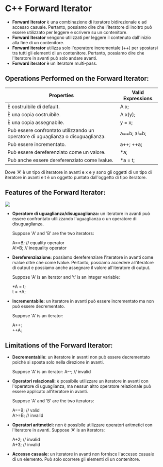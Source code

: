 # C++ Forward Iterator

- **Forward Iterator** è una combinazione di iteratore bidirezionale e ad accesso casuale. Pertanto, possiamo dire che l'iteratore di inoltro può essere utilizzato per leggere e scrivere su un contenitore.
- **Forward Iterator** vengono utilizzati per leggere il contenuto dall'inizio alla fine di un contenitore.
- **Forward iterator** utilizza solo l'operatore incrementale (++) per spostarsi tra tutti gli elementi di un contenitore. Pertanto, possiamo dire che l'iteratore in avanti può solo andare avanti.
- **Forward iterator** è un iteratore multi-pass.

## Operations Performed on the Forward Iterator:

|Properties	| Valid Expressions|
|---|---|
|È costruibile di default. | A x; |
|È una copia costruibile. |	A x(y);  |
|È una copia assegnabile. |	y = x; |
|Può essere confrontato utilizzando un operatore di uguaglianza o disuguaglianza. |	a==b; a!=b; |
|Può essere incrementato.|	a++; ++a; |
|Può essere dereferenziato come un valore. |	*a; |
|Può anche essere dereferenziato come lvalue. | *a = t; |

Dove 'A' è un tipo di iteratore in avanti e x e y sono gli oggetti di un tipo di iteratore in avanti e t è un oggetto puntato dall'oggetto di tipo iteratore.

## Features of the Forward Iterator:

![](https://static.javatpoint.com/cpp/images/cpp-forward-iterator.png)

- **Operatore di uguaglianza/disuguaglianza:** un iteratore in avanti può essere confrontato utilizzando l'uguaglianza o un operatore di disuguaglianza.
  
   Suppose 'A' and 'B' are the two iterators:

    A==B;           // equality operator  
    A!=B;            // inequality operator

- **Dereferenziazione:** possiamo dereferenziare l'iteratore in avanti come rvalue oltre che come lvalue. Pertanto, possiamo accedere all'iteratore di output e possiamo anche assegnare il valore all'iteratore di output.

    Suppose 'A' is an iterator and 't' is an integer variable:

    *A = t;  
    t = *A;   

- **Incrementabile:** un iteratore in avanti può essere incrementato ma non può essere decrementato.

   Suppose 'A' is an iterator:

    A++;  
    ++A;  

## Limitations of the Forward Iterator:

- **Decrementabile:** un iteratore in avanti non può essere decrementato poiché si sposta solo nella direzione in avanti.
    
    Suppose 'A' is an iterator:
    A--;          // invalid  

- **Operatori relazionali:** è possibile utilizzare un iteratore in avanti con l'operatore di uguaglianza, ma nessun altro operatore relazionale può essere applicato all'iteratore in avanti.
  
  Suppose 'A' and 'B' are the two iterators:

    A==B;        // valid  
    A>=B;        // invalid 

- **Operatori aritmetici:** non è possibile utilizzare operatori aritmetici con l'iteratore in avanti.
    Suppose 'A' is an iterators:

    A+2;         // invalid  
    A+3;         // invalid  
    
- **Accesso casuale:** un iteratore in avanti non fornisce l'accesso casuale di un elemento. Può solo scorrere gli elementi di un contenitore.